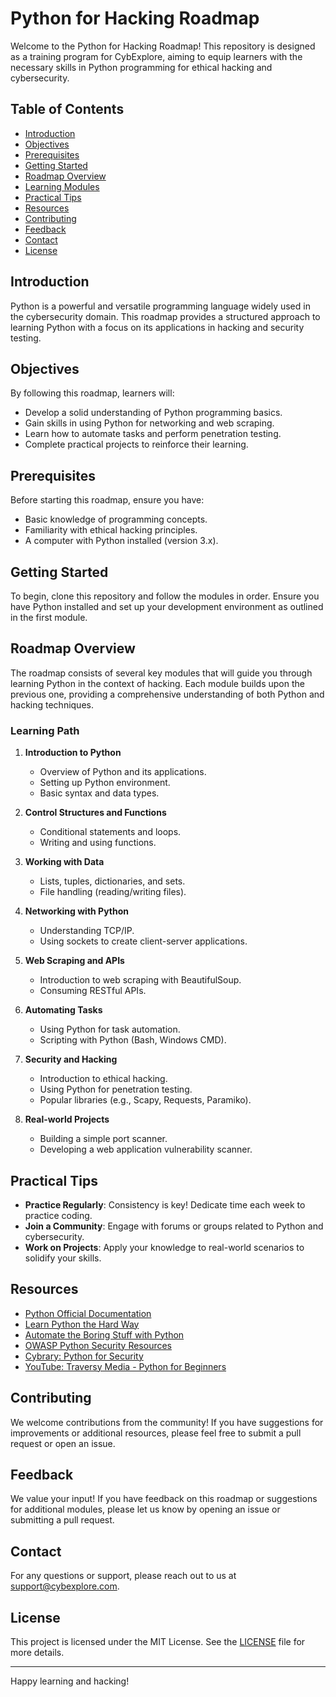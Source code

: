 # Python for Hacking Roadmap

Welcome to the Python for Hacking Roadmap! This repository is designed as a training program for CybExplore, aiming to equip learners with the necessary skills in Python programming for ethical hacking and cybersecurity.

## Table of Contents

- [Introduction](#introduction)
- [Objectives](#objectives)
- [Prerequisites](#prerequisites)
- [Getting Started](#getting-started)
- [Roadmap Overview](#roadmap-overview)
- [Learning Modules](#learning-modules)
- [Practical Tips](#practical-tips)
- [Resources](#resources)
- [Contributing](#contributing)
- [Feedback](#feedback)
- [Contact](#contact)
- [License](#license)

## Introduction

Python is a powerful and versatile programming language widely used in the cybersecurity domain. This roadmap provides a structured approach to learning Python with a focus on its applications in hacking and security testing.

## Objectives

By following this roadmap, learners will:

- Develop a solid understanding of Python programming basics.
- Gain skills in using Python for networking and web scraping.
- Learn how to automate tasks and perform penetration testing.
- Complete practical projects to reinforce their learning.

## Prerequisites

Before starting this roadmap, ensure you have:

- Basic knowledge of programming concepts.
- Familiarity with ethical hacking principles.
- A computer with Python installed (version 3.x).

## Getting Started

To begin, clone this repository and follow the modules in order. Ensure you have Python installed and set up your development environment as outlined in the first module.

## Roadmap Overview

The roadmap consists of several key modules that will guide you through learning Python in the context of hacking. Each module builds upon the previous one, providing a comprehensive understanding of both Python and hacking techniques.

### Learning Path

1. **Introduction to Python**

   - Overview of Python and its applications.
   - Setting up Python environment.
   - Basic syntax and data types.
2. **Control Structures and Functions**

   - Conditional statements and loops.
   - Writing and using functions.
3. **Working with Data**

   - Lists, tuples, dictionaries, and sets.
   - File handling (reading/writing files).
4. **Networking with Python**

   - Understanding TCP/IP.
   - Using sockets to create client-server applications.
5. **Web Scraping and APIs**

   - Introduction to web scraping with BeautifulSoup.
   - Consuming RESTful APIs.
6. **Automating Tasks**

   - Using Python for task automation.
   - Scripting with Python (Bash, Windows CMD).
7. **Security and Hacking**

   - Introduction to ethical hacking.
   - Using Python for penetration testing.
   - Popular libraries (e.g., Scapy, Requests, Paramiko).
8. **Real-world Projects**

   - Building a simple port scanner.
   - Developing a web application vulnerability scanner.

## Practical Tips

- **Practice Regularly**: Consistency is key! Dedicate time each week to practice coding.
- **Join a Community**: Engage with forums or groups related to Python and cybersecurity.
- **Work on Projects**: Apply your knowledge to real-world scenarios to solidify your skills.

## Resources

- [Python Official Documentation](https://docs.python.org/3/)
- [Learn Python the Hard Way](https://learnpythonthehardway.org/)
- [Automate the Boring Stuff with Python](https://automatetheboringstuff.com/)
- [OWASP Python Security Resources](https://owasp.org/www-project-python-security/)
- [Cybrary: Python for Security](https://www.cybrary.it/course/python-for-security/)
- [YouTube: Traversy Media - Python for Beginners](https://www.youtube.com/watch?v=rfscVS0vtbw)

## Contributing

We welcome contributions from the community! If you have suggestions for improvements or additional resources, please feel free to submit a pull request or open an issue.

## Feedback

We value your input! If you have feedback on this roadmap or suggestions for additional modules, please let us know by opening an issue or submitting a pull request.

## Contact

For any questions or support, please reach out to us at [support@cybexplore.com](mailto:support@cybexplore.com).

## License

This project is licensed under the MIT License. See the [LICENSE](LICENSE) file for more details.

---

Happy learning and hacking!
